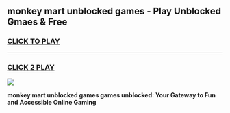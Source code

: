
## monkey mart unblocked games - Play Unblocked Gmaes & Free
<h3>
<a href="https://news.freeplayer.one?title=monkey_mart_unblocked_games&ref=23F">CLICK TO PLAY</a></h3>
<hr>

<h3>
<a href="https://news.freeplayer.one?title=monkey_mart_unblocked_games&ref=23F">CLICK 2 PLAY</a>
  
</h3>

<a href="https://news.freeplayer.one?title=monkey_mart_unblocked_games&ref=23F/"><img src="https://clearcache.store/games.png"></a>


**monkey mart unblocked games games unblocked: Your Gateway to Fun and Accessible Online Gaming**
